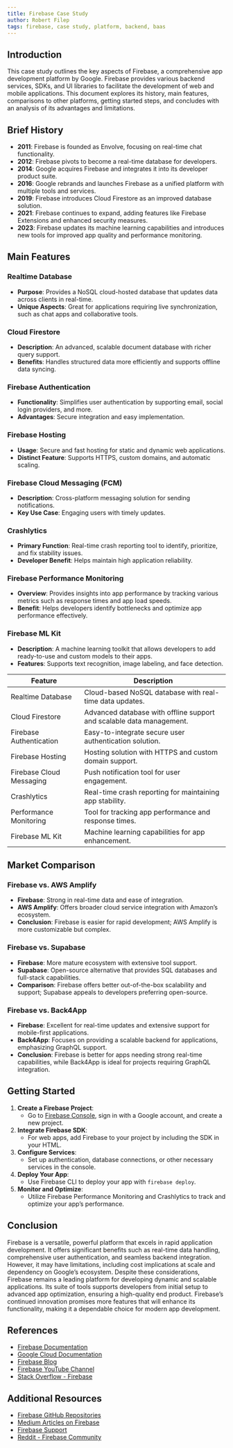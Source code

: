 ```yaml
---
title: Firebase Case Study
author: Robert Filep
tags: firebase, case study, platform, backend, baas
---
```


## Introduction

This case study outlines the key aspects of Firebase, a comprehensive app development platform by Google. Firebase provides various backend services, SDKs, and UI libraries to facilitate the development of web and mobile applications. This document explores its history, main features, comparisons to other platforms, getting started steps, and concludes with an analysis of its advantages and limitations.

## Brief History

- **2011**: Firebase is founded as Envolve, focusing on real-time chat functionality.
- **2012**: Firebase pivots to become a real-time database for developers.
- **2014**: Google acquires Firebase and integrates it into its developer product suite.
- **2016**: Google rebrands and launches Firebase as a unified platform with multiple tools and services.
- **2019**: Firebase introduces Cloud Firestore as an improved database solution.
- **2021**: Firebase continues to expand, adding features like Firebase Extensions and enhanced security measures.
- **2023**: Firebase updates its machine learning capabilities and introduces new tools for improved app quality and performance monitoring.

## Main Features

### Realtime Database

- **Purpose**: Provides a NoSQL cloud-hosted database that updates data across clients in real-time.
- **Unique Aspects**: Great for applications requiring live synchronization, such as chat apps and collaborative tools.

### Cloud Firestore

- **Description**: An advanced, scalable document database with richer query support.
- **Benefits**: Handles structured data more efficiently and supports offline data syncing.

### Firebase Authentication

- **Functionality**: Simplifies user authentication by supporting email, social login providers, and more.
- **Advantages**: Secure integration and easy implementation.

### Firebase Hosting

- **Usage**: Secure and fast hosting for static and dynamic web applications.
- **Distinct Feature**: Supports HTTPS, custom domains, and automatic scaling.

### Firebase Cloud Messaging (FCM)

- **Description**: Cross-platform messaging solution for sending notifications.
- **Key Use Case**: Engaging users with timely updates.

### Crashlytics

- **Primary Function**: Real-time crash reporting tool to identify, prioritize, and fix stability issues.
- **Developer Benefit**: Helps maintain high application reliability.

### Firebase Performance Monitoring

- **Overview**: Provides insights into app performance by tracking various metrics such as response times and app load speeds.
- **Benefit**: Helps developers identify bottlenecks and optimize app performance effectively.

### Firebase ML Kit

- **Description**: A machine learning toolkit that allows developers to add ready-to-use and custom models to their apps.
- **Features**: Supports text recognition, image labeling, and face detection.

| Feature                  | Description                                                          |
| ------------------------ | -------------------------------------------------------------------- |
| Realtime Database        | Cloud-based NoSQL database with real-time data updates.              |
| Cloud Firestore          | Advanced database with offline support and scalable data management. |
| Firebase Authentication  | Easy-to-integrate secure user authentication solution.               |
| Firebase Hosting         | Hosting solution with HTTPS and custom domain support.               |
| Firebase Cloud Messaging | Push notification tool for user engagement.                          |
| Crashlytics              | Real-time crash reporting for maintaining app stability.             |
| Performance Monitoring   | Tool for tracking app performance and response times.                |
| Firebase ML Kit          | Machine learning capabilities for app enhancement.                   |

## Market Comparison

### Firebase vs. AWS Amplify

- **Firebase**: Strong in real-time data and ease of integration.
- **AWS Amplify**: Offers broader cloud service integration with Amazon’s ecosystem.
- **Conclusion**: Firebase is easier for rapid development; AWS Amplify is more customizable but complex.

### Firebase vs. Supabase

- **Firebase**: More mature ecosystem with extensive tool support.
- **Supabase**: Open-source alternative that provides SQL databases and full-stack capabilities.
- **Comparison**: Firebase offers better out-of-the-box scalability and support; Supabase appeals to developers preferring open-source.

### Firebase vs. Back4App

- **Firebase**: Excellent for real-time updates and extensive support for mobile-first applications.
- **Back4App**: Focuses on providing a scalable backend for applications, emphasizing GraphQL support.
- **Conclusion**: Firebase is better for apps needing strong real-time capabilities, while Back4App is ideal for projects requiring GraphQL integration.

## Getting Started

1. **Create a Firebase Project**:
   - Go to [Firebase Console](https://console.firebase.google.com/), sign in with a Google account, and create a new project.
2. **Integrate Firebase SDK**:
   - For web apps, add Firebase to your project by including the SDK in your HTML.
3. **Configure Services**:
   - Set up authentication, database connections, or other necessary services in the console.
4. **Deploy Your App**:
   - Use Firebase CLI to deploy your app with `firebase deploy`.
5. **Monitor and Optimize**:
   - Utilize Firebase Performance Monitoring and Crashlytics to track and optimize your app’s performance.

## Conclusion

Firebase is a versatile, powerful platform that excels in rapid application development. It offers significant benefits such as real-time data handling, comprehensive user authentication, and seamless backend integration. However, it may have limitations, including cost implications at scale and dependency on Google’s ecosystem. Despite these considerations, Firebase remains a leading platform for developing dynamic and scalable applications. Its suite of tools supports developers from initial setup to advanced app optimization, ensuring a high-quality end product. Firebase’s continued innovation promises more features that will enhance its functionality, making it a dependable choice for modern app development.

## References

- [Firebase Documentation](https://firebase.google.com/docs/)
- [Google Cloud Documentation](https://cloud.google.com/docs/)
- [Firebase Blog](https://firebase.googleblog.com/)
- [Firebase YouTube Channel](https://www.youtube.com/c/firebase)
- [Stack Overflow - Firebase](https://stackoverflow.com/questions/tagged/firebase)

## Additional Resources

- [Firebase GitHub Repositories](https://github.com/search?q=firebase)
- [Medium Articles on Firebase](https://medium.com/tag/firebase)
- [Firebase Support](https://firebase.google.com/support)
- [Reddit - Firebase Community](https://www.reddit.com/r/firebase/)
